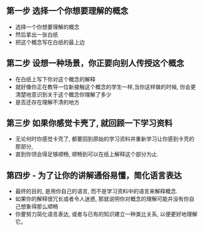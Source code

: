 ## 第一步 选择一个你想要理解的概念
 - 选择一个你想要理解的概念 
 - 然后拿出一张白纸 
 - 把这个概念写在白纸的最上边
 

## 第二步 设想一种场景，你正要向别人传授这个概念
   - 在白纸上写下你对这个概念的解释 
   - 就好像你正在教导一位新接触这个概念的学生一样,当你这样做的时候, 你会更清楚地意识到关于这个概念你理解了多少
   - 是否还存在理解不清的地方

## 第三步 如果你感觉卡壳了, 就回顾一下学习资料
   - 无论何时你感觉卡壳了, 都要回到原始的学习资料并重新学习让你感到卡壳的那部分, 
   - 直到你领会得足够顺畅, 顺畅到可以在纸上解释这个部分为止.
   
## 第四步 - 为了让你的讲解通俗易懂，简化语言表达
   - 最终的目的, 是用你自己的语言, 而不是学习资料中的语言来解释概念. 
   - 如果你的解释很冗长或者令人迷惑, 那就说明你对概念的理解可能并没有你自己想象得那么顺畅 
   - 你要努力简化语言表达, 或者与已有的知识建立一种类比关系, 以便更好地理解它。

